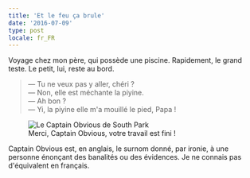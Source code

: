 ```yaml
---
title: 'Et le feu ça brule'
date: '2016-07-09'
type: post
locale: fr_FR
---
```


Voyage chez mon père, qui possède une piscine. Rapidement, le grand teste. Le petit, lui, reste au bord.

<!-- more -->

> — Tu ne veux pas y aller, chéri ?  
> — Non, elle est méchante la piyine.  
> — Ah bon ?  
> — Yi, la piyine elle m'a mouillé le pied, Papa !

<figure>
  <img src="/assets/images/papa/2016-07-09/1.jpg" alt="Le Captain Obvious de South Park" />
  <figcaption>Merci, <span lang="en">Captain Obvious</span>, votre travail est fini !</figcaption>
</figure>

<span lang="en">Captain Obvious</span> est, en anglais, le surnom donné, par ironie, à une personne énonçant des banalités ou des évidences. Je ne connais pas d'équivalent en français.
